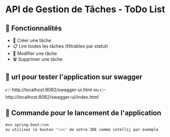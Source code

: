 # API de Gestion de Tâches - ToDo List

## 📌 Fonctionnalités
- 📄 Créer une tâche
- 📋 Lire toutes les tâches (filtrables par statut)
- 📝 Modifier une tâche
- 🗑️ Supprimer une tâche

## 🚀 url pour tester l'application sur swagger
👉 http://localhost:8082/swagger-ui.html
ou
👉 http://localhost:8082/swagger-ui/index.html

## 🚀 Commande pour le lancement de l'application
```bash
mvn spring-boot:run
ou utilisez le bouton "run" de votre IDE comme intellij par exemple


